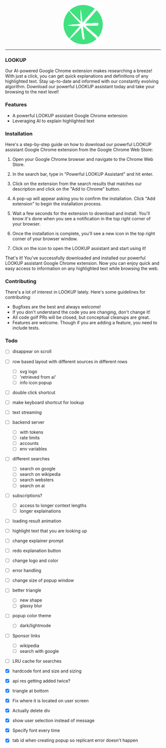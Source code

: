 
<p align="center">
  <img src="https://raw.githubusercontent.com/kevbuh/LOOKUP/main/images/128starcircle.png">
</p>

--------------------------------------------------------------------

### LOOKUP

Our AI-powered Google Chrome extension makes researching a breeze! With just a click, you can get quick explanations and definitions of any highlighted text. Stay up-to-date and informed with our constantly evolving algorithm. Download our powerful LOOKUP assistant today and take your browsing to the next level!

### Features

* A powerful LOOKUP assistant Google Chrome extension 
* Leveraging AI to explain highlighted text

### Installation

Here's a step-by-step guide on how to download our powerful LOOKUP assistant Google Chrome extension from the Google Chrome Web Store:

1. Open your Google Chrome browser and navigate to the Chrome Web Store.

2. In the search bar, type in "Powerful LOOKUP Assistant" and hit enter.

3. Click on the extension from the search results that matches our description and click on the "Add to Chrome" button.

4. A pop-up will appear asking you to confirm the installation. Click "Add extension" to begin the installation process.

5. Wait a few seconds for the extension to download and install. You'll know it's done when you see a notification in the top right corner of your browser.

6. Once the installation is complete, you'll see a new icon in the top right corner of your browser window.

7. Click on the icon to open the LOOKUP assistant and start using it!

That's it! You've successfully downloaded and installed our powerful LOOKUP assistant Google Chrome extension. Now you can enjoy quick and easy access to information on any highlighted text while browsing the web.

### Contributing

There's a lot of interest in LOOKUP lately. Here's some guidelines for contributing:

* Bugfixes are the best and always welcome!
* If you don't understand the code you are changing, don't change it!
* All code golf PRs will be closed, but conceptual cleanups are great.
* Features are welcome. Though if you are adding a feature, you need to include tests.


### Todo

- [ ] disappear on scroll
- [ ] row based layout with different sources in different rows
  - [ ] svg logo 
  - [ ] 'retrieved from ai' 
  - [ ] info icon popup
- [ ] double click shortcut
- [ ] make keyboard shortcut for lookup
- [ ] text streaming
- [ ] backend server 
  - [ ] with tokens
  - [ ] rate limits
  - [ ] accounts
  - [ ] env variables
- [ ] different searches
  - [ ] search on google
  - [ ] search on wikipedia
  - [ ] search websters
  - [ ] search on ai
- [ ] subscriptions?
  - [ ] access to longer context lengths
  - [ ] longer explainations
- [ ] loading result animation
- [ ] highlight text that you are looking up
- [ ] change explainer prompt
- [ ] redo explanation button
- [ ] change logo and color
- [ ] error handling
- [ ] change size of popup window
- [ ] better triangle
  - [ ] new shape
  - [ ] glassy blur 
- [ ] popup color theme
  - [ ] dark/lightmode
- [ ] Sponsor links
  - [ ] wikipedia
  - [ ] search with google
- [ ] LRU cache for searches
- [x] hardcode font and size and sizing
- [x] api res getting added twice?
- [x] triangle at bottom 
- [x] Fix where it is located on user screen
- [x] Actually delete div
- [x] show user selection instead of message
- [x] Specify font every time
- [x] tab id when creating popup so replicant error doesn't happen 

